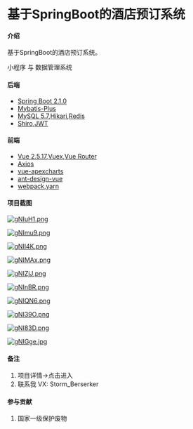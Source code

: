 # 基于SpringBoot的酒店预订系统

#### 介绍
基于SpringBoot的酒店预订系统。

小程序 与 数据管理系统

#### 后端
- [Spring Boot 2.1.0](http://spring.io/projects/spring-boot/)
- [Mybatis-Plus](https://mp.baomidou.com/guide/)
- [MySQL 5.7](https://dev.mysql.com/downloads/mysql/5.7.html#downloads),[Hikari](https://brettwooldridge.github.io/HikariCP/),[Redis](https://redis.io/)
- [Shiro](http://shiro.apache.org/),[JWT](https://jwt.io/)

#### 前端
- [Vue 2.5.17](https://cn.vuejs.org/),[Vuex](https://vuex.vuejs.org/zh/),[Vue Router](https://router.vuejs.org/zh/)
- [Axios](https://github.com/axios/axios)
- [vue-apexcharts](https://apexcharts.com/vue-chart-demos/line-charts/)
- [ant-design-vue](https://vuecomponent.github.io/ant-design-vue/docs/vue/introduce-cn/)
- [webpack](https://www.webpackjs.com/),[yarn](https://yarnpkg.com/zh-Hans/)



#### 项目截图

[![gNIuH1.png](https://z3.ax1x.com/2021/05/10/gNIuH1.png)](https://imgtu.com/i/gNIuH1)

[![gNImu9.png](https://z3.ax1x.com/2021/05/10/gNImu9.png)](https://imgtu.com/i/gNImu9)

[![gNIl4K.png](https://z3.ax1x.com/2021/05/10/gNIl4K.png)](https://imgtu.com/i/gNIl4K)

[![gNIMAx.png](https://z3.ax1x.com/2021/05/10/gNIMAx.png)](https://imgtu.com/i/gNIMAx)

[![gNIZjJ.png](https://z3.ax1x.com/2021/05/10/gNIZjJ.png)](https://imgtu.com/i/gNIZjJ)

[![gNInBR.png](https://z3.ax1x.com/2021/05/10/gNInBR.png)](https://imgtu.com/i/gNInBR)

[![gNIQN6.png](https://z3.ax1x.com/2021/05/10/gNIQN6.png)](https://imgtu.com/i/gNIQN6)

[![gNI39O.png](https://z3.ax1x.com/2021/05/10/gNI39O.png)](https://imgtu.com/i/gNI39O)

[![gNI83D.png](https://z3.ax1x.com/2021/05/10/gNI83D.png)](https://imgtu.com/i/gNI83D)

[![gNIGge.jpg](https://z3.ax1x.com/2021/05/10/gNIGge.jpg)](https://imgtu.com/i/gNIGge)

#### 备注

1.  项目详情->点击进入
2.  联系我 VX: Storm_Berserker

#### 参与贡献

1.  国家一级保护废物
